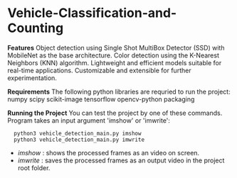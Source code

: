 # Vehicle-Classification-and-Counting

**Features**
Object detection using Single Shot MultiBox Detector (SSD) with MobileNet as the base architecture.
Color detection using the K-Nearest Neighbors (KNN) algorithm.
Lightweight and efficient models suitable for real-time applications.
Customizable and extensible for further experimentation.

**Requirements**
The following python libraries are requried to run the project:
    numpy
    scipy
    scikit-image
    tensorflow
    opencv-python
    packaging

**Running the Project**
You can test the project by one of these commands. Program takes an input argument 'imshow' or 'imwrite':

      python3 vehicle_detection_main.py imshow
      python3 vehicle_detection_main.py imwrite
- *imshow*  : shows the processed frames as an video on screen.
- *imwrite* : saves the processed frames as an output video in the project root folder.
